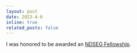 ```yaml
---
layout: post
date: 2023-4-6
inline: true
related_posts: false
---
```


I was honored to be awarded an [NDSEG Fellowship](https://ndseg.org/).
